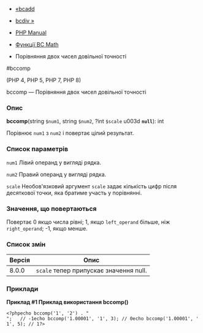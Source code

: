 - [«bcadd](function.bcadd.md)
- [bcdiv »](function.bcdiv.md)

- [PHP Manual](index.md)
- [Функції BC Math](ref.bc.md)
- Порівняння двох чисел довільної точності

#bccomp

(PHP 4, PHP 5, PHP 7, PHP 8)

bccomp — Порівняння двох чисел довільної точності

### Опис

**bccomp**(string `$num1`, string `$num2`, ?int `$scale` u003d **`null`**):
int

Порівнює `num1` з `num2` і повертає цілий результат.

### Список параметрів

`num1`
Лівий операнд у вигляді рядка.

`num2`
Правий операнд у вигляді рядка.

`scale`
Необов'язковий аргумент `scale` задає кількість цифр після десяткової
точки, яка братиме участь у порівнянні.

### Значення, що повертаються

Повертає 0 якщо числа рівні; 1, якщо `left_operand` більше, ніж
`right_operand`; -1, якщо менше.

### Список змін

| Версія | Опис                                   |
| ------ | -------------------------------------- |
| 8.0.0  | `scale` тепер припускає значення null. |

### Приклади

**Приклад #1 Приклад використання **bccomp()****

`<?phpecho bccomp('1', '2') . "
";   // -1echo bccomp('1.00001', '1', 3); // 0echo bccomp('1.00001', '1', 5); // 1?> `
